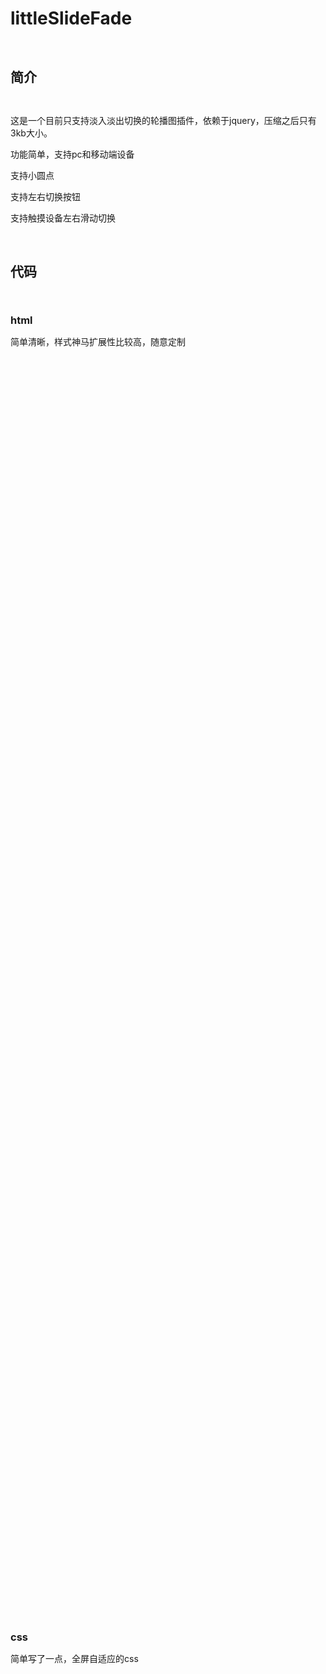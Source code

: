 <h1>littleSlideFade</h1>
<p>&nbsp;</p>
<h2>简介</h2>
<p>&nbsp;</p>
<p>这是一个目前只支持淡入淡出切换的轮播图插件，依赖于jquery，压缩之后只有3kb大小。</p>
<p>功能简单，支持pc和移动端设备</p>
<p>支持小圆点</p>
<p>支持左右切换按钮</p>
<p>支持触摸设备左右滑动切换</p>
<p>&nbsp;</p>
<h2>代码</h2>
<p>&nbsp;</p>
<h3>html</h3>
<p>简单清晰，样式神马扩展性比较高，随意定制</p>
<pre>
<div id="slide" class="slide">
	<ul>
		<li class="page1"></li>
		<li class="page2"></li>
		<li class="page3"></li>
	</ul>
</div>
</pre>
<h3>css</h3>
<p>简单写了一点，全屏自适应的css</p>
<pre>
	<style>
	*{margin: 0; padding: 0;}
	ul,li{list-style: none;}
	html,body{width: 100%;height: 100%;}
	
	/* 轮播图 */
	.slide,
	.slide ul,
	.slide li{position: relative;width: 100%;height: 100%;}
	.slide li{position: absolute; top: 0; left: 0; display: none;background: url(images/banner1.jpg) center no-repeat;background-size: cover;}

	.slide{height: 50%;}

	.slide .page1{}
	.slide .page2{background-image: url(images/banner2.jpg);}
	.slide .page3{background-image: url(images/banner3.jpg);}
	
	/* 圆点 */
	.slide-dot{position: absolute; bottom: 20px; left: 0; width: 100%; text-align: center;}
	.slide-dot span{display: inline-block; *display: inline; *zoom: 1; margin: 0 4px; width: 16px; height: 16px; text-indent: -9999px; background: #eee; cursor: pointer; border-radius: 8px;
		-webkit-touch-callout: none;
	    -webkit-user-select: none;
	    -khtml-user-select: none;
	    -moz-user-select: none;
	    -ms-user-select: none;
	    user-select: none;
	}
	.slide-dot span:hover,
	.slide-dot span.z-sel{background: #000;}

	/* 左右切换按钮 */
	.prev,
	.next{position: absolute; top: 50%; margin-top: -50px;width: 50px; height: 100px; line-height: 100px; font-size: 30px; color: #333; text-align: center; font-weight: bold; text-decoration: none; background: #fff; border-radius: 5px;}
	.prev{left: 10px;}
	.next{right: 10px;}
	.prev:hover,
	.next:hover{color: #fff;background: #333;}
	</style>
</pre>
<h3>js</h3>
<p>可配置参数蛮齐全的，有不明白的地方欢迎联系我！</p>
<p>需要引入jquery文件以及插件本身。</p>
<pre>
<script src="src/jquery.min.js"></script>
<script src="src/jquery.littleSlideFade.min.js"></script>
<script>
$(function(){
	$('#slide').littleSlideFade({
        // 是否自动轮播
        auto : true,
        // 自动轮播间隔时间
        delay : 3000,
        // 动画时间
        animateTime : 1200,
        // 动画速度的 easing 函数
        animateEasing : 'swing',
        // 从第几张图开始播放，第一张为0
        startSlide : 0,
        // 是否显示圆点
        hasDot : true,
        // 圆点父元素class
        dotClass : 'slide-dot',
        // 圆点的当前活动样式
        dotActiveClass : 'z-sel',
        // 圆点切换触发事件
        dotClick : 'click',
        // 是否显示左右切换按钮
        hasBtn : true,
        // 上一个按钮class
        prevClass : 'prev',
        // 下一个按钮class
        nextClass : 'next',
        // 是否支持触摸
        hasTouch : true,
        // 在动画完成之前是否禁止切换
        isPauseAnimate : false,
        // 开始切换之前执行回调
        beforSlide : function(slide){},
        // 切换完成之后执行回调
        afterSlide : function(slide){}
	});
});
</script>
</pre>